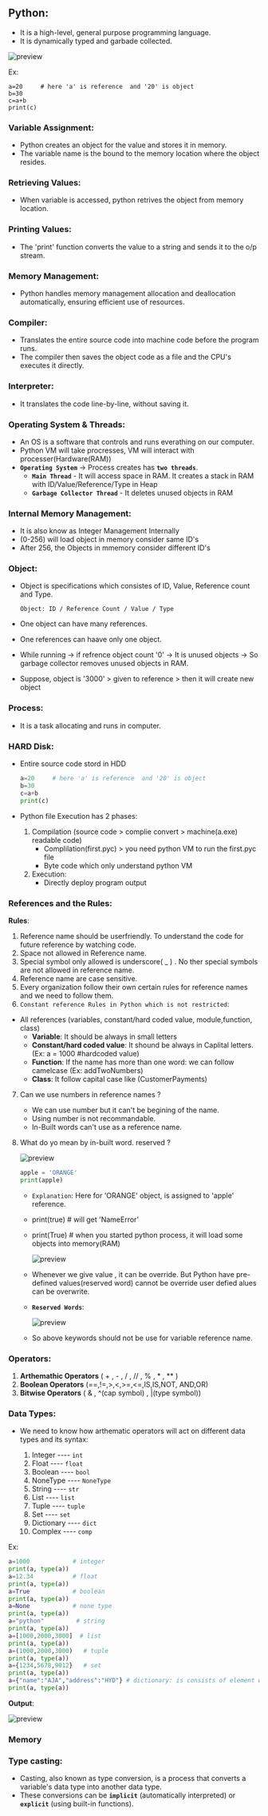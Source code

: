 ## Python:

* It is a high-level, general purpose programming language.
* It is dynamically typed and garbade collected.

![preview](images/py1.jpg)

Ex:
```
a=20     # here 'a' is reference  and '20' is object
b=30
c=a+b
print(c)
```
### Variable Assignment:

* Python creates an object for the value and stores it in memory.
* The variable name is the bound to the memory location where the object resides.

### Retrieving Values:

* When variable is accessed, python retrives the object from memory location.

### Printing Values:

* The 'print' function converts the value to a string and sends it to the o/p stream.

### Memory Management:

* Python handles memory management allocation and deallocation automatically, ensuring efficient use of resources.

### Compiler:

* Translates the entire source code into machine code before the program runs.
* The compiler then saves the object code as a file and the CPU's executes it directly.

### Interpreter:

* It translates the code line-by-line, without saving it.

### Operating System & Threads:

* An OS is a software that controls and runs everathing on our computer.
* Python VM will take procresses, VM will interact with processer(Hardware(RAM))
* **`Operating System`** ->  Process creates has **`two threads`**.
    * **`Main Thread`** - It will access space in RAM. It creates a stack in RAM with ID/Value/Reference/Type in Heap
    * **`Garbage Collector Thread`** - It deletes unused objects in RAM

### Internal Memory Management:

* It is also know as Integer Management Internally
* (0-256) will load object in memory consider same ID's
* After 256, the Objects in mmemory consider different ID's

### Object:

* Object is specifications which consistes of ID, Value, Reference count and Type.

    `Object: ID / Reference Count / Value / Type`

* One object can have many references.
* One references can haave only one object.
* While running -> if refrence object count '0' -> It is unused objects -> So garbage collector removes unused objects in RAM.
* Suppose, object is '3000' > given to reference > then it will create new object

### Process:

* It is a task allocating and runs in computer.

### HARD Disk:

* Entire source code stord in HDD
    ```py
    a=20     # here 'a' is reference  and '20' is object
    b=30
    c=a+b
    print(c)
    ```
* Python file Execution has 2 phases:

    1) Compilation (source code > complie convert > machine(a.exe) readable code)
        * Complilation(first.pyc) > you need python VM to run the first.pyc file 
        * Byte code which only understand python VM
    2) Execution:
        * Directly deploy program output


### References and the Rules:

**Rules**:

1) Reference name should be userfriendly. To understand the code for future reference by watching code. 
2) Space not allowed in Reference name.
3) Special symbol only allowed is underscore( _ ) . No ther special symbols are not allowed in reference name.
4) Reference name are case sensitive.
5) Every organization follow their own certain rules for reference names and we need to follow them.
6) `Constant reference Rules in Python which is not restricted`:

* All references (variables, constant/hard coded value, module,function, class)
    * **Variable**: It should be always in small letters
    * **Constant/hard coded value**: It shound be always in Caplital letters. 
    (Ex: a = 1000 #hardcoded value)
    * **Function**: If the name has more than one word: we can follow camelcase
    (Ex: addTwoNumbers)
    * **Class**: It follow capital case like (CustomerPayments)

7) Can we use numbers in reference names ?

    * We can use number but it can't be begining of the name.
    * Using number is not recommandable.
    * In-Built words can't use as a reference name.

8) What do yo mean by in-built word. reserved ?

    ![preview](images/py2.jpg)

     ```py
    apple = 'ORANGE'
    print(apple)
    ```
    * `Explanation`: Here for 'ORANGE' object,   is assigned to 'apple' reference.

    * print(true) # will get 'NameError'
    * print(True) # when you started python process, it will load some objects into memory(RAM)

        ![preview](images/py3.jpg)

    * Whenever we give value , it can be override. But Python have pre-defined values(reserved word) cannot be override user defied alues can be overwrite.

    * **`Reserved Words`**: 
    
        ![preview](images/py4.jpg)

    * So above keywords should not be use for variable reference name.

### Operators:

1) **Arthemathic Operators** ( + , - , / , // , % , * , ** )
2) **Boolean Operators** (==,!=,>,<,>=,<=,IS,IS,NOT, AND,OR)
3) **Bitwise Operators** ( & , ^(cap symbol) , |(type symbol)) 

### Data Types:

* We need to know how arthematic operators will act on different data types and its syntax:
             
    1) Integer    ----  `int`
    2) Float      ----  `float`
    3) Boolean    ----  `bool`
    4) NoneType   ----  `NoneType`
    5) String     ----  `str`
    6) List       ----  `list`
    7) Tuple      ----  `tuple`
    8) Set        ----  `set`
    9) Dictionary ----  `dict`
    10) Complex   ----  `comp`

Ex:

```py
a=1000            # integer
print(a, type(a))  
a=12.34           # float
print(a, type(a))
a=True            # boolean
print(a, type(a))
a=None            # none type
print(a, type(a))
a="python"         # string  
print(a, type(a))
a=[1000,2000,3000]  # list  
print(a, type(a))
a=(1000,2000,3000)   # tuple  
print(a, type(a))
a={1234,5678,9012}   # set    
print(a, type(a)) 
a={"name":"AJA","address":"HYD"} # dictionary: is consists of element with key and value parts   {'key':'value','key':'value'} 
print(a, type(a))
```
**Output**:

![preview](images/py4.jpg)

### Memory 

### Type casting:

* Casting, also known as type conversion, is a process that converts a variable's data type into another data type.
* These conversions can be **`implicit`** (automatically interpreted) or **`explicit`** (using built-in functions).
